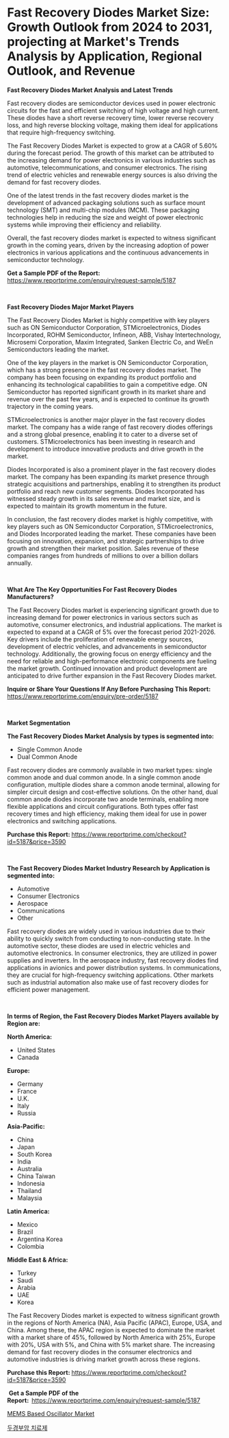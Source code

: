 <p><h1>Fast Recovery Diodes Market Size: Growth Outlook from 2024 to 2031, projecting at Market's Trends Analysis by Application, Regional Outlook, and Revenue</h1></p><p><strong>Fast Recovery Diodes Market Analysis and Latest Trends</strong></p>
<p><p>Fast recovery diodes are semiconductor devices used in power electronic circuits for the fast and efficient switching of high voltage and high current. These diodes have a short reverse recovery time, lower reverse recovery loss, and high reverse blocking voltage, making them ideal for applications that require high-frequency switching.</p><p>The Fast Recovery Diodes Market is expected to grow at a CAGR of 5.60% during the forecast period. The growth of this market can be attributed to the increasing demand for power electronics in various industries such as automotive, telecommunications, and consumer electronics. The rising trend of electric vehicles and renewable energy sources is also driving the demand for fast recovery diodes.</p><p>One of the latest trends in the fast recovery diodes market is the development of advanced packaging solutions such as surface mount technology (SMT) and multi-chip modules (MCM). These packaging technologies help in reducing the size and weight of power electronic systems while improving their efficiency and reliability.</p><p>Overall, the fast recovery diodes market is expected to witness significant growth in the coming years, driven by the increasing adoption of power electronics in various applications and the continuous advancements in semiconductor technology.</p></p>
<p><strong>Get a Sample PDF of the Report:&nbsp;</strong> <a href="https://www.reportprime.com/enquiry/request-sample/5187">https://www.reportprime.com/enquiry/request-sample/5187</a></p>
<p>&nbsp;</p>
<p><strong>Fast Recovery Diodes Major Market Players</strong></p>
<p><p>The Fast Recovery Diodes Market is highly competitive with key players such as ON Semiconductor Corporation, STMicroelectronics, Diodes Incorporated, ROHM Semiconductor, Infineon, ABB, Vishay Intertechnology, Microsemi Corporation, Maxim Integrated, Sanken Electric Co, and WeEn Semiconductors leading the market. </p><p>One of the key players in the market is ON Semiconductor Corporation, which has a strong presence in the fast recovery diodes market. The company has been focusing on expanding its product portfolio and enhancing its technological capabilities to gain a competitive edge. ON Semiconductor has reported significant growth in its market share and revenue over the past few years, and is expected to continue its growth trajectory in the coming years.</p><p>STMicroelectronics is another major player in the fast recovery diodes market. The company has a wide range of fast recovery diodes offerings and a strong global presence, enabling it to cater to a diverse set of customers. STMicroelectronics has been investing in research and development to introduce innovative products and drive growth in the market.</p><p>Diodes Incorporated is also a prominent player in the fast recovery diodes market. The company has been expanding its market presence through strategic acquisitions and partnerships, enabling it to strengthen its product portfolio and reach new customer segments. Diodes Incorporated has witnessed steady growth in its sales revenue and market size, and is expected to maintain its growth momentum in the future.</p><p>In conclusion, the fast recovery diodes market is highly competitive, with key players such as ON Semiconductor Corporation, STMicroelectronics, and Diodes Incorporated leading the market. These companies have been focusing on innovation, expansion, and strategic partnerships to drive growth and strengthen their market position. Sales revenue of these companies ranges from hundreds of millions to over a billion dollars annually.</p></p>
<p>&nbsp;</p>
<p><strong>What Are The Key Opportunities For Fast Recovery Diodes Manufacturers?</strong></p>
<p><p>The Fast Recovery Diodes market is experiencing significant growth due to increasing demand for power electronics in various sectors such as automotive, consumer electronics, and industrial applications. The market is expected to expand at a CAGR of 5% over the forecast period 2021-2026. Key drivers include the proliferation of renewable energy sources, development of electric vehicles, and advancements in semiconductor technology. Additionally, the growing focus on energy efficiency and the need for reliable and high-performance electronic components are fueling the market growth. Continued innovation and product development are anticipated to drive further expansion in the Fast Recovery Diodes market.</p></p>
<p><strong>Inquire or Share Your Questions If Any Before Purchasing This Report:</strong> <a href="https://www.reportprime.com/enquiry/pre-order/5187">https://www.reportprime.com/enquiry/pre-order/5187</a></p>
<p>&nbsp;</p>
<p><strong>Market Segmentation</strong></p>
<p><strong>The Fast Recovery Diodes Market Analysis by types is segmented into:</strong></p>
<p><ul><li>Single Common Anode</li><li>Dual Common Anode</li></ul></p>
<p><p>Fast recovery diodes are commonly available in two market types: single common anode and dual common anode. In a single common anode configuration, multiple diodes share a common anode terminal, allowing for simpler circuit design and cost-effective solutions. On the other hand, dual common anode diodes incorporate two anode terminals, enabling more flexible applications and circuit configurations. Both types offer fast recovery times and high efficiency, making them ideal for use in power electronics and switching applications.</p></p>
<p><strong>Purchase this Report:&nbsp;</strong><a href="https://www.reportprime.com/checkout?id=5187&price=3590">https://www.reportprime.com/checkout?id=5187&price=3590</a></p>
<p>&nbsp;</p>
<p><strong>The Fast Recovery Diodes Market Industry Research by Application is segmented into:</strong></p>
<p><ul><li>Automotive</li><li>Consumer Electronics</li><li>Aerospace</li><li>Communications</li><li>Other</li></ul></p>
<p><p>Fast recovery diodes are widely used in various industries due to their ability to quickly switch from conducting to non-conducting state. In the automotive sector, these diodes are used in electric vehicles and automotive electronics. In consumer electronics, they are utilized in power supplies and inverters. In the aerospace industry, fast recovery diodes find applications in avionics and power distribution systems. In communications, they are crucial for high-frequency switching applications. Other markets such as industrial automation also make use of fast recovery diodes for efficient power management.</p></p>
<p>&nbsp;</p>
<p><strong>In terms of Region, the Fast Recovery Diodes Market Players available by Region are:</strong></p>
<p>
    <p> <strong> North America: </strong>
        <ul>
            <li>United States</li>
            <li>Canada</li>
        </ul>
        </p> 
    <p> <strong> Europe: </strong>
        <ul>
            <li>Germany</li>
            <li>France</li>
            <li>U.K.</li>
            <li>Italy</li>
            <li>Russia</li>
        </ul>
        </p> 
    <p> <strong> Asia-Pacific: </strong>
        <ul>
            <li>China</li>
            <li>Japan</li>
            <li>South Korea</li>
            <li>India</li>
            <li>Australia</li>
            <li>China Taiwan</li>
            <li>Indonesia</li>
            <li>Thailand</li>
            <li>Malaysia</li>
        </ul>
        </p> 
    <p> <strong> Latin America: </strong>
        <ul>
            <li>Mexico</li>
            <li>Brazil</li>
            <li>Argentina Korea</li>
            <li>Colombia</li>
        </ul>
        </p> 
    <p> <strong> Middle East & Africa: </strong>
        <ul>
            <li>Turkey</li>
            <li>Saudi</li>
            <li>Arabia</li>
            <li>UAE</li>
            <li>Korea</li>
        </ul>
    </p>
    </p>
<p><p>The Fast Recovery Diodes market is expected to witness significant growth in the regions of North America (NA), Asia Pacific (APAC), Europe, USA, and China. Among these, the APAC region is expected to dominate the market with a market share of 45%, followed by North America with 25%, Europe with 20%, USA with 5%, and China with 5% market share. The increasing demand for fast recovery diodes in the consumer electronics and automotive industries is driving market growth across these regions.</p></p>
<p><strong>Purchase this Report: </strong><a href="https://www.reportprime.com/checkout?id=5187&price=3590">https://www.reportprime.com/checkout?id=5187&price=3590</a></p>
<p>&nbsp;<strong>Get a Sample PDF of the Report:&nbsp;&nbsp;</strong><a href="https://www.reportprime.com/enquiry/request-sample/5187">https://www.reportprime.com/enquiry/request-sample/5187</a></p>
<p><strong></strong></p>
<p><p><a href="https://github.com/JameTravis/Market-Research-Report-List-4/blob/main/mems-based-oscillator-market.md">MEMS Based Oscillator Market</a></p><p><a href="https://github.com/laholand/Market-Research-Report-List-3/blob/main/532573214351.md">두경부암 치료제</a></p></p>